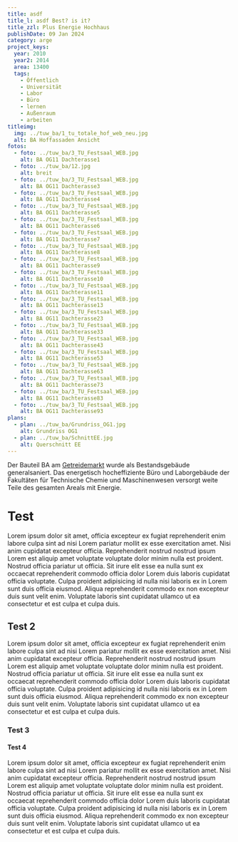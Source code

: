 ```yaml
---
title: asdf
title_l: asdf Best? is it?
title_zzl: Plus Energie Hochhaus
publishDate: 09 Jan 2024
category: arge
project_keys:
  year: 2010
  year2: 2014
  area: 13400
  tags:
    - Öffentlich
    - Universität
    - Labor
    - Büro
    - lernen
    - Außenraum
    - arbeiten
titleimg:
  img: ../tuw_ba/1_tu_totale_hof_web_neu.jpg
  alt: BA Hoffassaden Ansicht
fotos:
  - foto: ../tuw_ba/3_TU_Festsaal_WEB.jpg
    alt: BA OG11 Dachterasse1
  - foto: ../tuw_ba/12.jpg
    alt: breit
  - foto: ../tuw_ba/3_TU_Festsaal_WEB.jpg
    alt: BA OG11 Dachterasse3
  - foto: ../tuw_ba/3_TU_Festsaal_WEB.jpg
    alt: BA OG11 Dachterasse4
  - foto: ../tuw_ba/3_TU_Festsaal_WEB.jpg
    alt: BA OG11 Dachterasse5
  - foto: ../tuw_ba/3_TU_Festsaal_WEB.jpg
    alt: BA OG11 Dachterasse6
  - foto: ../tuw_ba/3_TU_Festsaal_WEB.jpg
    alt: BA OG11 Dachterasse7
  - foto: ../tuw_ba/3_TU_Festsaal_WEB.jpg
    alt: BA OG11 Dachterasse8
  - foto: ../tuw_ba/3_TU_Festsaal_WEB.jpg
    alt: BA OG11 Dachterasse9
  - foto: ../tuw_ba/3_TU_Festsaal_WEB.jpg
    alt: BA OG11 Dachterasse10
  - foto: ../tuw_ba/3_TU_Festsaal_WEB.jpg
    alt: BA OG11 Dachterasse11
  - foto: ../tuw_ba/3_TU_Festsaal_WEB.jpg
    alt: BA OG11 Dachterasse13
  - foto: ../tuw_ba/3_TU_Festsaal_WEB.jpg
    alt: BA OG11 Dachterasse23
  - foto: ../tuw_ba/3_TU_Festsaal_WEB.jpg
    alt: BA OG11 Dachterasse33
  - foto: ../tuw_ba/3_TU_Festsaal_WEB.jpg
    alt: BA OG11 Dachterasse43
  - foto: ../tuw_ba/3_TU_Festsaal_WEB.jpg
    alt: BA OG11 Dachterasse53
  - foto: ../tuw_ba/3_TU_Festsaal_WEB.jpg
    alt: BA OG11 Dachterasse63
  - foto: ../tuw_ba/3_TU_Festsaal_WEB.jpg
    alt: BA OG11 Dachterasse73
  - foto: ../tuw_ba/3_TU_Festsaal_WEB.jpg
    alt: BA OG11 Dachterasse83
  - foto: ../tuw_ba/3_TU_Festsaal_WEB.jpg
    alt: BA OG11 Dachterasse93
plans:
  - plan: ../tuw_ba/Grundriss_OG1.jpg
    alt: Grundriss OG1
  - plan: ../tuw_ba/SchnittEE.jpg
    alt: Querschnitt EE
---
```

Der Bauteil BA am [Getreidemarkt](/getreidemarkt) wurde als Bestandsgebäude generalsaniert. Das energetisch hocheffiziente Büro und Laborgebäude der Fakultäten für Technische Chemie und Maschinenwesen versorgt weite Teile des gesamten Areals mit Energie.


# Test

Lorem ipsum dolor sit amet, officia excepteur ex fugiat reprehenderit enim labore culpa sint ad nisi Lorem pariatur mollit ex esse exercitation amet. Nisi anim cupidatat excepteur officia. Reprehenderit nostrud nostrud ipsum Lorem est aliquip amet voluptate voluptate dolor minim nulla est proident. Nostrud officia pariatur ut officia. Sit irure elit esse ea nulla sunt ex occaecat reprehenderit commodo officia dolor Lorem duis laboris cupidatat officia voluptate. Culpa proident adipisicing id nulla nisi laboris ex in Lorem sunt duis officia eiusmod. Aliqua reprehenderit commodo ex non excepteur duis sunt velit enim. Voluptate laboris sint cupidatat ullamco ut ea consectetur et est culpa et culpa duis.

## Test 2
Lorem ipsum dolor sit amet, officia excepteur ex fugiat reprehenderit enim labore culpa sint ad nisi Lorem pariatur mollit ex esse exercitation amet. Nisi anim cupidatat excepteur officia. Reprehenderit nostrud nostrud ipsum Lorem est aliquip amet voluptate voluptate dolor minim nulla est proident. Nostrud officia pariatur ut officia. Sit irure elit esse ea nulla sunt ex occaecat reprehenderit commodo officia dolor Lorem duis laboris cupidatat officia voluptate. Culpa proident adipisicing id nulla nisi laboris ex in Lorem sunt duis officia eiusmod. Aliqua reprehenderit commodo ex non excepteur duis sunt velit enim. Voluptate laboris sint cupidatat ullamco ut ea consectetur et est culpa et culpa duis.

### Test 3
#### Test 4
Lorem ipsum dolor sit amet, officia excepteur ex fugiat reprehenderit enim labore culpa sint ad nisi Lorem pariatur mollit ex esse exercitation amet. Nisi anim cupidatat excepteur officia. Reprehenderit nostrud nostrud ipsum Lorem est aliquip amet voluptate voluptate dolor minim nulla est proident. Nostrud officia pariatur ut officia. Sit irure elit esse ea nulla sunt ex occaecat reprehenderit commodo officia dolor Lorem duis laboris cupidatat officia voluptate. Culpa proident adipisicing id nulla nisi laboris ex in Lorem sunt duis officia eiusmod. Aliqua reprehenderit commodo ex non excepteur duis sunt velit enim. Voluptate laboris sint cupidatat ullamco ut ea consectetur et est culpa et culpa duis.
